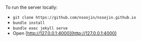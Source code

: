 To run the server locally:

- `git clone https://github.com/nsoojin/nsoojin.github.io`
- `bundle install`
- `bundle exec jekyll serve`
- Open [http://127.0.0.1:4000](http://127.0.0.1:4000)
